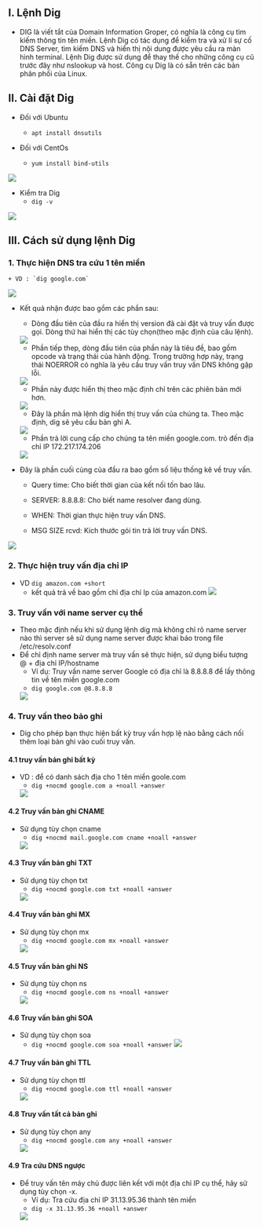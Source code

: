 ## I. Lệnh Dig
- DIG là viết tắt của Domain Information Groper, có nghĩa là công cụ tìm kiếm thông tin tên miền. Lệnh Dig có tác dụng để kiểm tra và xử lí sự cố DNS Server, tìm kiếm DNS và hiển thị nội dung được yêu cầu ra màn hình terminal. Lệnh Dig được sử dụng để thay thế cho những công cụ cũ trước đây như nslookup và host. Công cụ Dig là có sẵn trên các bản phân phối của Linux.

## II. Cài đặt Dig 
- Đối với Ubuntu 
    + `apt install dnsutils`

- Đối với CentOs 
    + `yum install bind-utils`

<img src="img/dig (3).png">

- Kiểm tra Dig
    + `dig -v`
<img src="img/dig (4).png">

## III. Cách sử dụng lệnh Dig
### 1. Thực hiện DNS tra cứu 1 tên miền 
    + VD : `dig google.com`
<img src="img/dig (5).png">

- Kết quả nhận được bao gồm các phần sau:
    + Dòng đầu tiên của đầu ra hiển thị version đã cài đặt và truy vấn được gọi. Dòng thứ hai hiển thị các tùy chọn(theo mặc định của câu lệnh).
   
     <img src="img/dig (8).png">


    + Phần tiếp thep, dòng đầu tiên của phần này là tiêu đề, bao gồm opcode và trạng thái của hành động. Trong trường hợp này, trạng thái NOERROR có nghĩa là yêu cầu truy vấn truy vấn DNS không gặp lỗi.
    
     <img src="img/dig (9).png">
    

    + Phần này được hiển thị theo mặc định chỉ trên các phiên bản mới hơn.
    
     <img src="img/dig (10).png">

    + Đây là phần mà lệnh dig hiển thị truy vấn của chúng ta. Theo mặc định, dig sẽ yêu cầu bản ghi A.
    
     <img src="img/dig (11).png">
    

    + Phần trả lời cung cấp cho chúng ta tên miền google.com. trỏ đến địa chỉ IP 172.217.174.206
    
     <img src="img/dig (12).png">
    
- Đây là phần cuối cùng của đầu ra bao gồm số liệu thống kê về truy vấn.
    + Query time: Cho biết thời gian của kết nối tốn bao lâu.

    + SERVER: 8.8.8.8: Cho biết name resolver đang dùng.

    + WHEN: Thời gian thực hiện truy vấn DNS.

    + MSG SIZE rcvd: Kích thước gói tin trả lời truy vấn DNS.
<img src="img/dig (13).png">

### 2. Thực hiện truy vấn địa chỉ IP
- VD `dig amazon.com +short`
    + kết quả trả về bao gồm chỉ địa chỉ Ip của amazon.com
      <img src="img/dig (14).png">

### 3. Truy vấn với name server cụ thể
- Theo mặc định nếu khi sử dụng lệnh dig mà không chỉ rõ name server nào thì server sẽ sử dụng name server được khai báo trong file /etc/resolv.conf
- Để chỉ định name server mà truy vấn sẽ thực hiện, sử dụng biểu tượng @ + địa chỉ IP/hostname
    + Ví dụ: Truy vấn name server Google có địa chỉ là 8.8.8.8 để lấy thông tin về tên miền google.com
    + `dig google.com @8.8.8.8`
     <img src="img/thieu2.png">
    

### 4. Truy vấn theo bảo ghi 
- Dig cho phép bạn thực hiện bất kỳ truy vấn hợp lệ nào bằng cách nối thêm loại bản ghi vào cuối truy vấn.
#### 4.1 truy vấn bản ghi bất kỳ
- VD : để có danh sách địa cho 1 tên miền goole.com
    + `dig +nocmd google.com a +noall +answer`
    <img src="img/dig (15).png">
#### 4.2 Truy vấn bản ghi CNAME
- Sử dụng tùy chọn cname 
    + `dig +nocmd mail.google.com cname +noall +answer`
    <img src="img/dig (16).png">
#### 4.3 Truy vấn bản ghi TXT
- Sử dụng tùy chọn txt
    + `dig +nocmd google.com txt +noall +answer`
    <img src="img/dig (17).png">
#### 4.4 Truy vấn bản ghi MX
- Sử dụng tùy chọn mx
    + `dig +nocmd google.com mx +noall +answer`
    <img src="img/dig (18).png">

#### 4.5  Truy vấn bản ghi NS
- Sử dụng tùy chọn ns
    + `dig +nocmd google.com ns +noall +answer`
     <img src="img/dig (19).png">
#### 4.6  Truy vấn bản ghi SOA
- Sử dụng tùy chọn soa
    + `dig +nocmd google.com soa +noall +answer`
      <img src="img/thieu2.png">
#### 4.7 Truy vấn bản ghi TTL
- Sử dụng tùy chọn ttl
    + `dig +nocmd google.com ttl +noall +answer `
  <img src="img/dig (20).png">
#### 4.8 Truy vấn tất cả bản ghi 
- Sử dụng tùy chọn any
    + `dig +nocmd google.com any +noall +answer`
    <img src="img/dig (21).png">
#### 4.9 Tra cứu DNS ngược
- Để truy vấn tên máy chủ được liên kết với một địa chỉ IP cụ thể, hãy sử dụng tùy chọn -x.
    + Ví dụ: Tra cứu địa chỉ IP 31.13.95.36 thành tên miền
    + `dig -x 31.13.95.36 +noall +answer `
    <img src="img/dig (22).png">